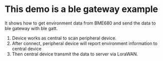 # This demo is a ble gateway example

 It shows how to get environment data from BME680 and send the data to ble gateway with ble gatt.
 
 1. Device works as central to scan peripheral device.
 2. After connect, peripheral device will report environment information to central device
 3. Then central device transmit the data to server via LoraWAN.

